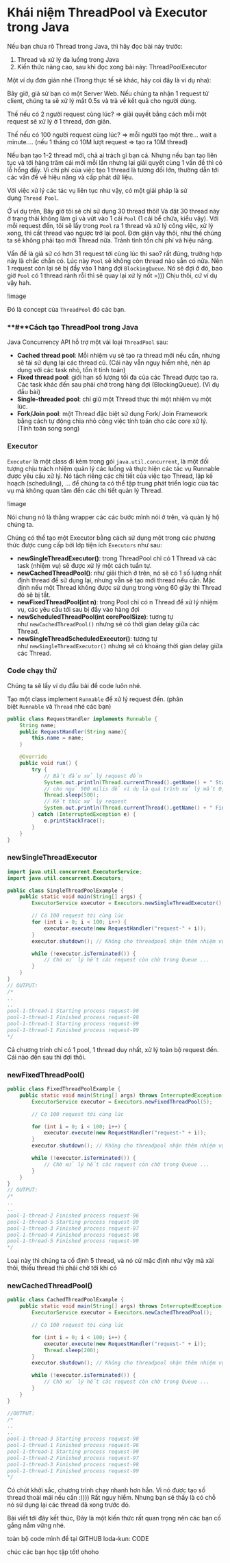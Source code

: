 # Khái niệm ThreadPool và Executor trong Java



Nếu bạn chưa rõ Thread trong Java, thì hãy đọc bài này trước:

1. Thread và xử lý đa luồng trong Java
2. Kiến thức nâng cao, sau khi đọc xong bài này: ThreadPoolExecutor

Một ví dụ đơn giản nhé (Trong thực tế sẽ khác, hãy coi đây là ví dụ nha):

Bây giờ, giả sử bạn có một Server Web. Nếu chúng ta nhận 1 request từ client, chúng ta sẽ xử lý mất 0.5s và trả về kết quả cho người dùng.

Thế nếu có 2 người request cùng lúc? => giải quyết bằng cách mỗi một request sẽ xử lý ở 1 thread, đơn giản.

Thế nếu có 100 người request cùng lúc? => mỗi người tạo một thre... wait a minute.... (nếu 1 tháng có 10M lượt request => tạo ra 10M thread)

Nếu bạn tạo 1-2 thread mới, chả ai trách gì bạn cả. Nhưng nếu bạn tạo liên tục và tới hàng trăm cái mới mỗi lần nhưng lại giải quyết cùng 1 vấn đề thì có lỗ hổng đấy. Vì chi phí của việc tạo 1 thread là tương đối lớn, thường dẫn tới các vấn đề về hiệu năng và cấp phát dữ liệu.

Với việc xử lý các tác vụ liên tục như vậy, có một giải pháp là sử dụng `Thread Pool`.

Ở ví dụ trên, Bây giờ tôi sẽ chỉ sử dụng 30 thread thôi! Và đặt 30 thread này ở trạng thái không làm gì và vứt vào 1 cái `Pool` (1 cái bể chứa, kiểu vậy). Với mỗi request đến, tôi sẽ lấy trong `Pool` ra 1 thread và xử lý công việc, xử lý xong, thì cất thread vào ngược trở lại pool. Đơn giản vậy thôi, như thế chúng ta sẽ không phải tạo mới Thread nữa. Tránh tình tốn chi phí và hiệu năng.

Vấn đề là giả sử có hơn 31 request tới cùng lúc thì sao? rất đúng, trường hợp này là chắc chắn có. Lúc này `Pool` sẽ không còn thread nào sẵn có nữa. Nên 1 request còn lại sẽ bị đẩy vào 1 hàng đợi `BlockingQueue`. Nó sẽ đợi ở đó, bao giờ `Pool` có 1 thread rảnh rỗi thì sẽ quay lại xử lý nốt =))) Chịu thôi, cứ ví dụ vậy hah.

!image

Đó là concept của `ThreadPool` đó các bạn.

### **\#****Cách tạo ThreadPool trong Java**

Java Concurrency API hỗ trợ một vài loại `ThreadPool` sau:

- **Cached thread pool**: Mỗi nhiệm vụ sẽ tạo ra thread mới nếu cần, nhưng sẽ tái sử dụng lại các thread cũ. (Cái này vẫn nguy hiểm nhé, nên áp dụng với các task nhỏ, tốn ít tính toán)
- **Fixed thread pool**: giới hạn số lượng tối đa của các Thread được tạo ra. Các task khác đến sau phải chờ trong hàng đợi (BlockingQueue). (Ví dụ đầu bài)
- **Single-threaded pool**: chỉ giữ một Thread thực thi một nhiệm vụ một lúc.
- **Fork/Join pool**: một Thread đặc biệt sử dụng Fork/ Join Framework bằng cách tự động chia nhỏ công việc tính toán cho các core xử lý. (Tính toán song song)

### **Executor**

`Executor` là một class đi kèm trong gói `java.util.concurrent`, là một đối tượng chịu trách nhiệm quản lý các luồng và thực hiện các tác vụ Runnable được yêu cầu xử lý. Nó tách riêng các chi tiết của việc tạo Thread, lập kế hoạch (scheduling), … để chúng ta có thể tập trung phát triển logic của tác vụ mà không quan tâm đến các chi tiết quản lý Thread.

!image

Nói chung nó là thằng wrapper các các bước mình nói ở trên, và quản lý hộ chúng ta.

Chúng có thể tạo một Executor bằng cách sử dụng một trong các phương thức được cung cấp bởi lớp tiện ích `Executors` như sau:

- **newSingleThreadExecutor()**: trong ThreadPool chỉ có 1 Thread và các task (nhiệm vụ) sẽ được xử lý một cách tuần tự.
- **newCachedThreadPool()**: như giải thích ở trên, nó sẽ có 1 số lượng nhất định thread để sử dụng lại, nhưng vẫn sẽ tạo mới thread nếu cần. Mặc định nếu một Thread không được sử dụng trong vòng 60 giây thì Thread đó sẽ bị tắt.
- **newFixedThreadPool(int n)**: trong Pool chỉ có n Thread để xử lý nhiệm vụ, các yêu cầu tới sau bị đẩy vào hàng đợi
- **newScheduledThreadPool(int corePoolSize)**: tương tự như `newCachedThreadPool()` nhưng sẽ có thời gian delay giữa các Thread.
- **newSingleThreadScheduledExecutor()**: tương tự như `newSingleThreadExecutor()` nhưng sẽ có khoảng thời gian delay giữa các Thread.

### **Code chạy thử**

Chúng ta sẽ lấy ví dụ đầu bài để code luôn nhé.

Tạo một class implement `Runnable` để xử lý request đến. (phân biệt `Runnable` và `Thread` nhé các bạn)

```java
public class RequestHandler implements Runnable {
    String name;
    public RequestHandler(String name){
        this.name = name;
    }

    @Override
    public void run() {
        try {
            // Bắt đầu xử lý request đến
            System.out.println(Thread.currentThread().getName() + " Starting process " + name);
            // cho ngủ 500 milis để ví dụ là quá trình xử lý mất 0,5 s
            Thread.sleep(500);
            // Kết thúc xử lý request
            System.out.println(Thread.currentThread().getName() + " Finished process " + name);
        } catch (InterruptedException e) {
            e.printStackTrace();
        }
    }
}
```

### **newSingleThreadExecutor**

```java
import java.util.concurrent.ExecutorService;
import java.util.concurrent.Executors;

public class SingleThreadPoolExample {
    public static void main(String[] args) {
        ExecutorService executor = Executors.newSingleThreadExecutor();

        // Có 100 request tới cùng lúc
        for (int i = 0; i < 100; i++) {
            executor.execute(new RequestHandler("request-" + i));
        }
        executor.shutdown(); // Không cho threadpool nhận thêm nhiệm vụ nào nữa

        while (!executor.isTerminated()) {
            // Chờ xử lý hết các request còn chờ trong Queue ...
        }
    }
}
// OUTPUT:
/*
..
..
pool-1-thread-1 Starting process request-98
pool-1-thread-1 Finished process request-98
pool-1-thread-1 Starting process request-99
pool-1-thread-1 Finished process request-99
*/
```

Cả chương trình chỉ có 1 pool, 1 thread duy nhất, xử lý toàn bộ request đến. Cái nào đến sau thì đợi thôi.

### **newFixedThreadPool()**

```java
public class FixedThreadPoolExample {
    public static void main(String[] args) throws InterruptedException {
        ExecutorService executor = Executors.newFixedThreadPool(5);

        // Có 100 request tới cùng lúc

        for (int i = 0; i < 100; i++) {
            executor.execute(new RequestHandler("request-" + i));
        }
        executor.shutdown(); // Không cho threadpool nhận thêm nhiệm vụ nào nữa

        while (!executor.isTerminated()) {
            // Chờ xử lý hết các request còn chờ trong Queue ...
        }
    }
}
// OUTPUT:
/*
..
..
pool-1-thread-2 Finished process request-96
pool-1-thread-5 Starting process request-99
pool-1-thread-3 Finished process request-97
pool-1-thread-4 Finished process request-98
pool-1-thread-5 Finished process request-99
*/
```

Loại này thì chúng ta cố định 5 thread, và nó cử mặc định như vậy mà xài thôi, thiếu thread thì phải chờ tới khi có

### **newCachedThreadPool()**

```java
public class CachedThreadPoolExample {
    public static void main(String[] args) throws InterruptedException {
        ExecutorService executor = Executors.newCachedThreadPool();

        // Có 100 request tới cùng lúc

        for (int i = 0; i < 100; i++) {
            executor.execute(new RequestHandler("request-" + i));
            Thread.sleep(200);
        }
        executor.shutdown(); // Không cho threadpool nhận thêm nhiệm vụ nào nữa

        while (!executor.isTerminated()) {
            // Chờ xử lý hết các request còn chờ trong Queue ...
        }
    }
}

//OUTPUT:
/*
..
..
pool-1-thread-3 Starting process request-98
pool-1-thread-1 Finished process request-96
pool-1-thread-1 Starting process request-99
pool-1-thread-2 Finished process request-97
pool-1-thread-3 Finished process request-98
pool-1-thread-1 Finished process request-99
*/
```

Có chút khởi sắc, chương trình chạy nhanh hơn hẳn. Vì nó được tạo số thread thoải mái nếu cần :)))) Rất nguy hiểm. Nhưng bạn sẽ thấy là có chỗ nó sử dụng lại các thread đã xong trước đó.

Bài viết tới đây kết thúc, Đây là một kiến thức rất quan trọng nên các bạn cố gắng nắm vững nhé.

toàn bộ code mình để tại GITHUB loda-kun: CODE

chúc các bạn học tập tốt! ohoho

